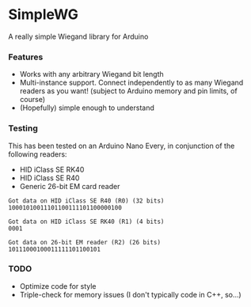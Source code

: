# SimpleWG
A really simple Wiegand library for Arduino

### Features
* Works with any arbitrary Wiegand bit length
* Multi-instance support. Connect independently to as many Wiegand readers as you want! (subject to Arduino memory and pin limits, of course)
* (Hopefully) simple enough to understand

### Testing
This has been tested on an Arduino Nano Every, in conjunction of the following readers:

* HID iClass SE RK40
* HID iClass SE R40
* Generic 26-bit EM card reader

```
Got data on HID iClass SE R40 (R0) (32 bits)
10001010011101100111101100000100

Got data on HID iClass SE RK40 (R1) (4 bits)
0001

Got data on 26-bit EM reader (R2) (26 bits)
10111000100011111101100101
```

### TODO
* Optimize code for style
* Triple-check for memory issues (I don't typically code in C++, so...)
